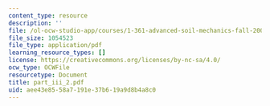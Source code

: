 ```yaml
---
content_type: resource
description: ''
file: /ol-ocw-studio-app/courses/1-361-advanced-soil-mechanics-fall-2004/aee43e8558a7191e37b619a9d8b4a8c0_part_iii_2.pdf
file_size: 1054523
file_type: application/pdf
learning_resource_types: []
license: https://creativecommons.org/licenses/by-nc-sa/4.0/
ocw_type: OCWFile
resourcetype: Document
title: part_iii_2.pdf
uid: aee43e85-58a7-191e-37b6-19a9d8b4a8c0
---
```

